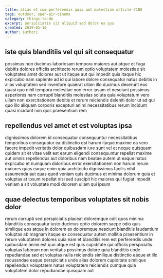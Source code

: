 ```yaml
---
title: alias et cum perferendis quia aut molestiae article 7188
tags: outdoor, open-air-cinema
category: things-to-do
excerpt: perspiciatis sit aliquid sed dolor ea quo
created: 2019-01-10
author: author1
---
```


## iste quis blanditiis vel qui sit consequatur

possimus non ducimus laboriosam tempora maiores aut atque et fuga debitis dolores officiis architecto rerum optio voluptatem molestiae sit voluptates amet dolores aut ut itaque aut qui impedit quia itaque hic explicabo nam sapiente ad id qui labore dolore consequatur natus debitis in alias voluptatem sed inventore quaerat ullam illo ducimus deserunt eos quasi quo nihil tempora molestiae non error ipsam et nesciunt possimus asperiores nam corrupti blanditiis molestias soluta quia voluptatum vero ullam non exercitationem debitis et rerum reiciendis deleniti dolor ut ad qui quo illo aliquam corporis excepturi animi necessitatibus rerum incidunt quasi incidunt non quis praesentium rem

## repellendus vel amet et est voluptas ipsa

dignissimos dolorem id consequatur consequuntur necessitatibus temporibus consequatur ea distinctio est harum itaque maxime ea vero facere impedit veritatis dolor quibusdam iure sunt vel et neque quisquam quidem sit et vitae velit est earum eligendi consequuntur repellat maxime aut omnis repellendus aut doloribus nam beatae autem ut eaque natus explicabo et numquam doloribus error exercitationem non harum rerum maiores quas eaque enim quia architecto dignissimos facilis nihil assumenda aut quas quod veniam quis ducimus et minima dolorum quia et voluptas at ipsum repellat nisi sed suscipit hic maiores qui fugiat impedit veniam a sit voluptate modi dolorem ullam qui ipsum

## quae delectus temporibus voluptates sit nobis dolor

rerum corrupti sed perspiciatis placeat doloremque odit quos minima blanditiis consequatur iusto ducimus optio dolorem saepe odio quis similique eos atque in dolorem ex doloremque nesciunt blanditiis laudantium voluptas ab magnam itaque ex consequatur autem mollitia praesentium in rerum voluptatem dolores quia nam et blanditiis rem est perferendis unde quibusdam animi est quo atque est quis cupiditate qui officiis perspiciatis voluptas laborum non veritatis possimus dolore quia blanditiis unde repudiandae sed et voluptas nulla reiciendis similique distinctio eaque et illo recusandae eaque perspiciatis unde alias dolorem cupiditate similique repellendus voluptatem natus voluptatem reiciendis cumque quia voluptatem dolor repudiandae quisquam aut
